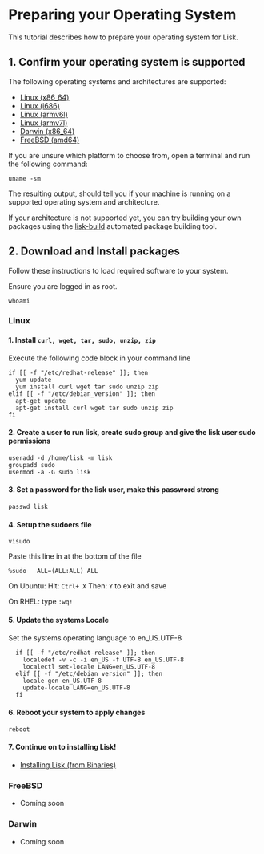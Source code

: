 
# Preparing your Operating System

This tutorial describes how to prepare your operating system for Lisk.

## 1. Confirm your operating system is supported

The following operating systems and architectures are supported:

- [Linux (x86_64)](#linux)
- [Linux (i686)](#linux)
- [Linux (armv6l)](#linux)
- [Linux (armv7l)](#linux)
- [Darwin (x86_64)](#Darwin)
- [FreeBSD (amd64)](#FreeBSD)

If you are unsure which platform to choose from, open a terminal and run the following command:

```text
uname -sm
```

The resulting output, should tell you if your machine is running on a supported operating system and architecture.

If your architecture is not supported yet, you can try building your own packages using the [lisk-build](https://github.com/LiskHQ/lisk-build) automated package building tool.

## 2. Download and Install packages

Follow these instructions to load required software to your system.

Ensure you are logged in as root.

```text
whoami
```


### Linux

#### 1. Install `curl, wget, tar, sudo, unzip, zip`

Execute the following code block in your command line

  ```text
  if [[ -f "/etc/redhat-release" ]]; then
    yum update
    yum install curl wget tar sudo unzip zip
  elif [[ -f "/etc/debian_version" ]]; then
    apt-get update
    apt-get install curl wget tar sudo unzip zip
  fi
  ```


#### 2. Create a user to run lisk, create sudo group and give the lisk user sudo permissions

  ```text
  useradd -d /home/lisk -m lisk
  groupadd sudo
  usermod -a -G sudo lisk
  ```

#### 3. Set a password for the lisk user, make this password strong

  ```text
  passwd lisk
  ```

#### 4. Setup the sudoers file

  ```text
  visudo
  ```
  
  Paste this line in at the bottom of the file
  ```text
  %sudo   ALL=(ALL:ALL) ALL
  ```
  
On Ubuntu:  Hit: `Ctrl+ X` Then: `Y` to exit and save

On RHEL: type `:wq!`

#### 5. Update the systems Locale

Set the systems operating language to en_US.UTF-8

```text
  if [[ -f "/etc/redhat-release" ]]; then
    localedef -v -c -i en_US -f UTF-8 en_US.UTF-8
    localectl set-locale LANG=en_US.UTF-8
  elif [[ -f "/etc/debian_version" ]]; then
    locale-gen en_US.UTF-8
    update-locale LANG=en_US.UTF-8
  fi
```

#### 6. Reboot your system to apply changes

```text
reboot
```

#### 7. Continue on to installing Lisk!

* [Installing Lisk (from Binaries)](/documentation?i=lisk-docs/BinaryInstall)

### FreeBSD

* Coming soon

### Darwin

* Coming soon
